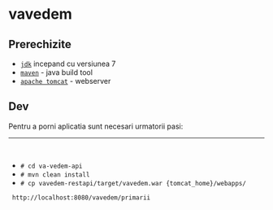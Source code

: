 # vavedem


<h2>Prerechizite</h2>


<ul>
    <li><code><a href="http://www.oracle.com/technetwork/java/javase/downloads/jdk8-downloads-2133151.html">jdk</a></code> incepand cu versiunea 7</li>
    <li><code><a href="https://maven.apache.org/index.html">maven</a></code> - java build tool</li>
    <li><code><a href="https://tomcat.apache.org/download-80.cgi">apache tomcat</a></code> - webserver </li>  
    
</ul>


<h2>Dev</h2>


 <p> Pentru a porni aplicatia sunt necesari urmatorii pasi: </p>
 
 <hr />
 <br />


<ul>
    <li><code># cd va-vedem-api </code></li>
    <li><code># mvn clean install </code></li>
    <li><code># cp vavedem-restapi/target/vavedem.war {tomcat_home}/webapps/ </code></li>
</ul>

 <p>  <code> http://localhost:8080/vavedem/primarii </code> </p>



